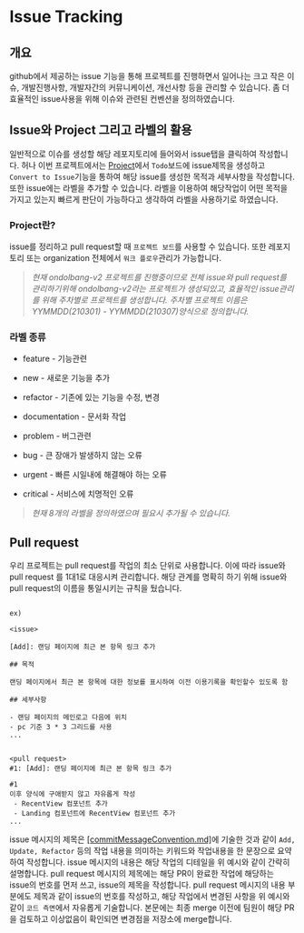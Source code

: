 


# Issue Tracking

  

## 개요

github에서 제공하는 issue 기능을 통해 프로젝트를 진행하면서 일어나는 크고 작은 이슈, 개발진행사항, 개발자간의 커뮤니케이션, 개선사항 등을 관리할 수 있습니다. 좀 더 효율적인 issue사용을 위해 이슈와 관련된 컨벤션을 정의하였습니다.

  

  

## Issue와 Project 그리고 라벨의 활용

일반적으로 이슈를 생성할 해당 레포지토리에 들어와서 issue탭을 클릭하여 작성합니다. 허나 이번 프로젝트에서는 [Project](https://github.com/orgs/telework-freaks/projects)에서 `Todo`보드에 issue제목을 생성하고 `Convert to Issue`기능을 통하여 해당 issue를 생성한 목적과 세부사항을 작성합니다. 또한 issue에는 라벨을 추가할 수 있습니다. 라벨을 이용하여 해당작업이 어떤 목적을 가지고 있는지 빠르게 판단이 가능하다고 생각하여 라벨을 사용하기로 하였습니다.

  

### Project란?

issue를 정리하고 pull request할 때 `프로젝트 보드`를 사용할 수 있습니다. 또한 레포지토리 또는 organization 전체에서 `워크 플로우`관리가 가능합니다.

  

> _현재 ondolbang-v2 프로젝트를 진행중이므로 전체 issue와 pull request를 관리하기위해 ondolbang-v2라는 프로젝트가 생성되있고, 효율적인 issue관리를 위해 주차별로 프로젝트를 생성합니다. 주차별 프로젝트 이름은 YYMMDD(210301) - YYMMDD(210307)양식으로 정의합니다._

  

### 라벨 종류

-  feature - 기능관련

-  new - 새로운 기능을 추가

-  refactor - 기존에 있는 기능을 수정, 변경

-  documentation - 문서화 작업

- problem - 버그관련

-  bug - 큰 장애가 발생하지 않는 오류

-  urgent - 빠른 시일내에 해결해야 하는 오류

-  critical - 서비스에 치명적인 오류

> _현재 8개의 라벨을 정의하였으며 필요시 추가될 수 있습니다._

  

  

## Pull request

우리 프로젝트는 pull request를 작업의 최소 단위로 사용합니다. 이에 따라 issue와 pull request 를 1대1로 대응시켜 관리합니다. 해당 관계를 명확히 하기 위해 issue와 pull request의 이름을 통일시키는 규칙을 뒀습니다.

  

```

ex)

<issue>

[Add]: 랜딩 페이지에 최근 본 항목 링크 추가

## 목적

랜딩 페이지에서 최근 본 항목에 대한 정보를 표시하여 이전 이용기록을 확인할수 있도록 함

## 세부사항

- 랜딩 페이지의 메인로고 다음에 위치
- pc 기준 3 * 3 그리드를 사용
...


<pull request>
#1: [Add]: 랜딩 페이지에 최근 본 항목 링크 추가

#1
이후 양식에 구애받지 않고 자유롭게 작성
 - RecentView 컴포넌트 추가
 - Landing 컴포넌트에 RecentView 컴포넌트 추가
...

```

  

issue 메시지의 제목은 [[commitMessageConvention.md]](https://github.com/telework-freaks/ondolbang-v2-technote/blob/main/commitMessageConvention.md)에 기술한 것과 같이 `Add, Update, Refactor` 등의 작업 내용을 의미하는 키워드와 작업내용을 한 문장으로 요약하여 작성합니다. issue 메시지의 내용은 해당 작업의 디테일을 위 예시와 같이 간략히 설명합니다. pull request 메시지의 제목에는 해당 PR이 완료한 작업에 해당하는 issue의 번호를 먼저 쓰고, issue의 제목을 작성합니다. pull request 메시지의 내용 부분에도 제목과 같이 issue의 번호를 작성하고, 해당 작업에서 변경된 사항을 위 예시와 같이 `코드 측면`에서 자유롭게 기술합니다. 본문에는 최종 merge 이전에 팀원이 해당 PR을 검토하고 이상없음이 확인되면 변경점을 저장소에 merge합니다.
